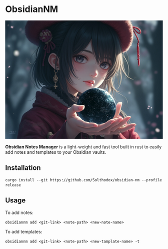 # ObsidianNM

<p align="center">
  <img src="./assets/logo.jpeg" />
</p>

**Obsidian Notes Manager** is a light-weight and fast tool built in rust to easily add notes and templates to your Obsidian vaults.

## Installation
```
cargo install --git https://github.com/Solthodox/obsidian-nm --profile release 
```

## Usage

To add notes: 
```
obsidiannm add <git-link> <note-path> <new-note-name>
```

To add templates:
```
obsidiannm add <git-link> <note-path> <new-tamplate-name> -t 
```
